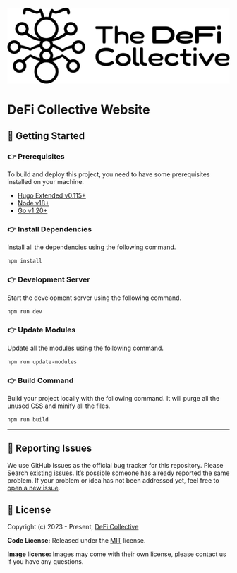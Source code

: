 ![DeFi Collective Logo](./assets/images/logo_tdc_horizontal_monochrome_black.png)

# DeFi Collective Website

## 🚀 Getting Started

### 👉 Prerequisites

To build and deploy this project, you need to have some prerequisites installed on your machine.

- [Hugo Extended v0.115+](https://gohugo.io/installation/)
- [Node v18+](https://nodejs.org/en/download/)
- [Go v1.20+](https://go.dev/doc/install)


### 👉 Install Dependencies

Install all the dependencies using the following command.

```bash
npm install
```

### 👉 Development Server

Start the development server using the following command.

```bash
npm run dev
```

### 👉 Update Modules

Update all the modules using the following command.

```bash
npm run update-modules
```

### 👉 Build Command

Build your project locally with the following command. It will purge all the unused CSS and minify all the files.

```bash
npm run build
```

---

## 🐞 Reporting Issues

We use GitHub Issues as the official bug tracker for this repository. Please Search [existing issues](https://github.com/deficollective/website/issues). It’s possible someone has already reported the same problem.
If your problem or idea has not been addressed yet, feel free to [open a new issue](https://github.com/deficollective/website/issues).

## 📝 License

Copyright (c) 2023 - Present, [DeFi Collective](https://deficollective.org)

**Code License:** Released under the [MIT](https://github.com/deficollective/website/blob/main/LICENSE) license.

**Image license:** Images may come with their own license, please contact us if you have any questions.
